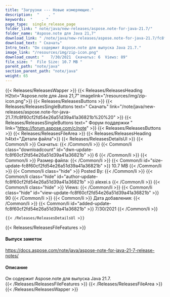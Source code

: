 ```yaml
---
title: "Загрузки --- Новые измеряющие." 
description:  "    . " 
keywords:  "    . " 
page_type:  single_release_page
folder_link: " note/java/new-releases/aspose.note-for-java-21.7/"
folder_name: "Aspose.note для Java 21,7"
download_link: " /note/java/new-releases/aspose.note-for-java-21.7/fc8f60cf2fd54e26a51d39a41a36821b"
download_text: " Скачать"
Intro_text: "Он содержит Aspose.note для выпуска Java 21.7."
image_link: "/resources/img/zip-icon.png"
download_count: "   7/30/2021  Скачатьs: 6  Views: 89"
file_size: "  File Size: 10.7 MB "
parent_path: "note/java"
section_parent_path: "note/java"
weight: 65
---
```


{{< Releases/ReleasesWapper >}}
  {{< Releases/ReleasesHeading H2txt="Aspose.note для Java 21,7" imagelink="/resources/img/zip-icon.png">}}
  {{< Releases/ReleasesButtons >}}
    {{< Releases/ReleasesSingleButtons text=" Скачать" link="/note/java/new-releases/aspose.note-for-java-21.7/fc8f60cf2fd54e26a51d39a41a36821b%20%20" >}}
    {{< Releases/ReleasesSingleButtons text=" Форум поддержки " link="https://forum.aspose.com/c/note" >}}
  {{< Releases/ReleasesButtons >}}
  {{< Releases/ReleasesFileArea >}}
    {{< Releases/ReleasesHeading h4txt="Детали файла">}}
    {{< Releases/ReleasesDetailsUl >}}
            {{< Common/li  >}} Скачатьs: {{< /Common/li >}} 
      {{< Common/li class="downloadcount" id="dwn-update-fc8f60cf2fd54e26a51d39a41a36821b" >}} 6 {{< /Common/li >}} 
      {{< Common/li  >}} Размер файла: {{< /Common/li >}} 
      {{< Common/li id="size-update-fc8f60cf2fd54e26a51d39a41a36821b" >}} 10.7 MB {{< /Common/li >}} 
      {{< Common/li  class="hide" >}} Posted By: {{< /Common/li >}} 
      {{< Common/li class="hide" id="author-update-fc8f60cf2fd54e26a51d39a41a36821b" >}} alexei.s {{< /Common/li >}} 
      {{< Common/li class="hide"  >}} Views: {{< /Common/li >}} 
      {{< Common/li class="hide" id="view-update-fc8f60cf2fd54e26a51d39a41a36821b" >}} 90 {{< /Common/li >}} 
      {{< Common/li  >}} Дата добавления: {{< /Common/li >}} 
      {{< Common/li id="added-update-fc8f60cf2fd54e26a51d39a41a36821b" >}} 7/30/2021 {{< /Common/li >}} 

    {{< /Releases/ReleasesDetailsUl >}}

  {{< Releases/ReleasesFileFeatures >}}
      <h4>Выпуск заметок</h4><div><a href="https://docs.aspose.com/note/java/aspose-note-for-java-21-7-release-notes/">https://docs.aspose.com/note/java/aspose-note-for-java-21-7-release-notes/</a></div><h4>Описание</h4><div class="HTMLDescription">Он содержит Aspose.note для выпуска Java 21.7.</div>
  {{< /Releases/ReleasesFileFeatures >}}
 {{< /Releases/ReleasesFileArea >}}
{{< /Releases/ReleasesWapper >}}


